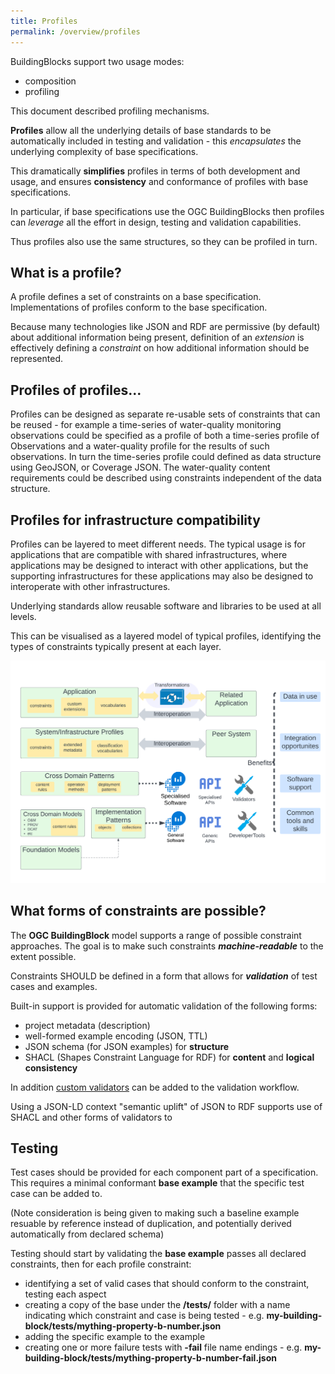 ```yaml
---
title: Profiles
permalink: /overview/profiles
---
```


BuildingBlocks support two usage modes:
- composition
- profiling

This document described profiling mechanisms.

**Profiles** allow all the underlying details of base standards to be automatically included in testing and validation - this _encapsulates_ the underlying complexity of base specifications.
 
This dramatically **simplifies** profiles in terms of both development and usage, and ensures **consistency** and conformance of profiles with base specifications.

In particular, if base specifications use the OGC BuildingBlocks then profiles can _leverage_ all the effort in design, testing and validation capabilities.

Thus profiles also use the same structures, so they can be profiled in turn.

## What is a profile?

A profile defines a set of constraints on a base specification. Implementations of profiles conform to the base specification.

Because many technologies like JSON and RDF are permissive (by default) about additional information being present, definition of an *extension* is effectively defining a *constraint* on how additional information should be represented.

## Profiles of profiles... 

Profiles can be designed as separate re-usable sets of constraints that can be reused - for example a time-series of water-quality monitoring observations could be specified as a profile of both a time-series profile of Observations and a water-quality profile for the results of such observations.
In turn the time-series profile could defined as data structure using GeoJSON, or Coverage JSON.  The water-quality content requirements could be described using constraints independent of the data structure.

## Profiles for infrastructure compatibility

Profiles can be layered to meet different needs. The typical usage is for applications that are compatible with shared infrastructures, where applications may be designed to interact with other applications, but the supporting infrastructures for these applications may also be designed to interoperate with other infrastructures.

Underlying standards allow reusable software and libraries to be used at all levels.

This can be visualised as a layered model of typical profiles, identifying the types of constraints typically present at each layer. 

![Profile layers](profiles.png)


## What forms of constraints are possible?

The **OGC BuildingBlock** model supports a range of possible constraint approaches.  The goal is to make such constraints **_machine-readable_** to the extent possible.

Constraints SHOULD be defined in a form that allows for **_validation_** of test cases and examples.

Built-in support is provided for automatic validation of the following forms:
- project metadata (description)
- well-formed example encoding (JSON, TTL)
- JSON schema (for JSON examples) for **structure**
- SHACL (Shapes Constraint Language for RDF) for **content** and **logical consistency**

In addition [custom validators](VALIDATORS) can be added to the validation workflow. 

Using a JSON-LD context "semantic uplift" of JSON to RDF supports use of SHACL and other forms of validators to 

## Testing

Test cases should be provided for each component part of a specification.  This requires a minimal conformant **base example** that the specific test case can be added to.

(Note consideration is being given to making such a baseline example resuable by reference instead of duplication, and potentially derived automatically from declared schema)

Testing should start by validating the **base example** passes all declared constraints, then for each profile constraint:
- identifying a set of valid cases that should conform to the constraint, testing each aspect
- creating a copy of the base under the **/tests/** folder with a name indicating which constraint and case is being tested - e.g. **my-building-block/tests/mything-property-b-number.json**
- adding the specific example to the example
- creating one or more failure tests with **-fail** file name endings - e.g. **my-building-block/tests/mything-property-b-number-fail.json**








